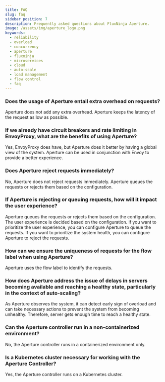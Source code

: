 ```yaml
---
title: FAQ
slug: faq
sidebar_position: 7
description: Frequently asked questions about FluxNinja Aperture.
image: /assets/img/aperture_logo.png
keywords:
  - reliability
  - overload
  - concurrency
  - aperture
  - fluxninja
  - microservices
  - cloud
  - auto-scale
  - load management
  - flow control
  - faq
---
```


### Does the usage of Aperture entail extra overhead on requests?

Aperture does not add any extra overhead. Aperture keeps the latency of the
request as low as possible.

### If we already have circuit breakers and rate limiting in EnvoyProxy, what are the benefits of using Aperture?

Yes, EnvoyProxy does have, but Aperture does it better by having a global view
of the system. Aperture can be used in conjunction with Envoy to provide a
better experience.

### Does Aperture reject requests immediately?

No, Aperture does not reject requests immediately. Aperture queues the requests
or rejects them based on the configuration.

### If Aperture is rejecting or queuing requests, how will it impact the user experience?

Aperture queues the requests or rejects them based on the configuration. The
user experience is decided based on the configuration. If you want to prioritize
the user experience, you can configure Aperture to queue the requests. If you
want to prioritize the system health, you can configure Aperture to reject the
requests.

### How can we ensure the uniqueness of requests for the flow label when using Aperture?

Aperture uses the flow label to identify the requests.

### How does Aperture address the issue of delays in servers becoming available and reaching a healthy state, particularly in the context of auto-scaling?

As Aperture observes the system, it can detect early sign of overload and can
take necessary actions to prevent the system from becoming unhealthy. Therefore,
server gets enough time to reach a healthy state.

### Can the Aperture controller run in a non-containerized environment?

No, the Aperture controller runs in a containerized environment only.

### Is a Kubernetes cluster necessary for working with the Aperture Controller?

Yes, the Aperture controller runs on a Kubernetes cluster.
